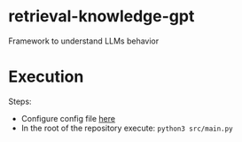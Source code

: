 # retrieval-knowledge-gpt
Framework to understand LLMs behavior


# Execution

Steps:
- Configure config file [here](./src/conf/config.yaml)
- In the root of the repository execute: ```python3 src/main.py```
